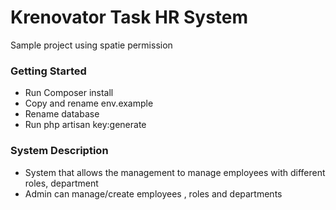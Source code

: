 <h1> Krenovator Task HR System </h1>

<p> Sample project using spatie permission </p>

<h3> Getting Started </h3>

<ul>
  <li>Run Composer install</li>
  <li>Copy and rename env.example</li>
  <li>Rename database</li>
  <li> Run php artisan key:generate </li>
</ul>

<h3> System Description </h3>

<ul>
  <li>System that allows the management to manage employees with different roles, department</li>
  <li>Admin can manage/create employees , roles and departments</li>
</ul>
